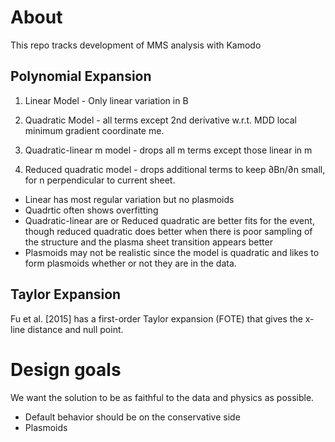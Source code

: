 # About

This repo tracks development of MMS analysis with Kamodo

## Polynomial Expansion

1. Linear Model - Only linear variation in B

2. Quadratic Model - all terms except 2nd derivative w.r.t. MDD local minimum gradient coordinate me.

3. Quadratic-linear m model - drops all m terms except those linear in m

4. Reduced quadratic model - drops additional terms to keep ∂Bn/∂n small, for n perpendicular to current sheet.


* Linear has most regular variation but no plasmoids
* Quadrtic often shows overfitting
* Quadratic-linear are or Reduced quadratic are better fits for the event, though reduced quadratic does better when there is poor sampling of the structure and the plasma sheet transition appears better
* Plasmoids may not be realistic since the model is quadratic and likes to form plasmoids whether or not they are in the data.

## Taylor Expansion

Fu et al. [2015] has a first-order Taylor expansion (FOTE) that gives the x-line distance and null point. 

# Design goals

We want the solution to be as faithful to the data and physics as possible.

* Default behavior should be on the conservative side
* Plasmoids